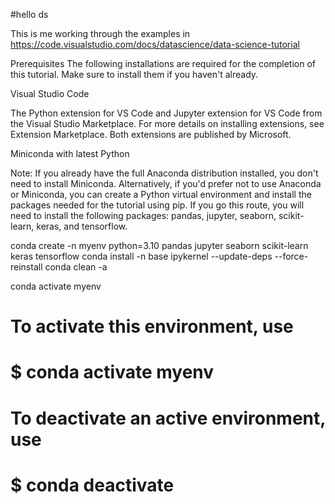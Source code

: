 #hello ds

This is me working through the examples in https://code.visualstudio.com/docs/datascience/data-science-tutorial

Prerequisites
The following installations are required for the completion of this tutorial. Make sure to install them if you haven't already.

Visual Studio Code

The Python extension for VS Code and Jupyter extension for VS Code from the Visual Studio Marketplace. For more details on installing extensions, see Extension Marketplace. Both extensions are published by Microsoft.

Miniconda with latest Python

Note: If you already have the full Anaconda distribution installed, you don't need to install Miniconda. Alternatively, if you'd prefer not to use Anaconda or Miniconda, you can create a Python virtual environment and install the packages needed for the tutorial using pip. If you go this route, you will need to install the following packages: pandas, jupyter, seaborn, scikit-learn, keras, and tensorflow.


conda create -n myenv python=3.10 pandas jupyter seaborn scikit-learn keras tensorflow
conda install -n base ipykernel --update-deps --force-reinstall
conda clean -a

 conda activate myenv



#
# To activate this environment, use
#
#     $ conda activate myenv
#
# To deactivate an active environment, use
#
#     $ conda deactivate
